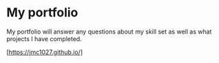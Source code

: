 # My portfolio
My portfolio will answer any questions about my skill set as well as what projects I have completed.

 
 [https://jmc1027.github.io/]
